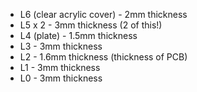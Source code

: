 * L6 (clear acrylic cover) - 2mm thickness
* L5 x 2 - 3mm thickness (2 of this!)
* L4 (plate) - 1.5mm thickness
* L3 - 3mm thickness
* L2 - 1.6mm thickness (thickness of PCB)
* L1 - 3mm thickness
* L0 - 3mm thickness
